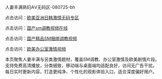 人妻丰满熟妇ΑⅤ无码区-080725-bh

点击访问：<a href="https://heiliaowt0d7p.pages.dev">欧美亚洲日韩激情无码专区</a>

点击访问：<a href="https://heiliaoga6s9v.pages.dev">国产sm调教视频在线</a>

点击访问：<a href="https://heiliaoow5kzm.pages.dev">国产精品SM捆绑调教视频</a>

点击访问：<a href="https://heiliao2dmwwy.pages.dev">欧美办公室激情视频</a>


本页聚焦人妻丰满与另类激情题材，覆盖SM调教、办公室激情及欧美剧情片段。  
支持免费高清播放，分类细致，移动端与桌面端均适配良好，访问无广告干扰。  
每日实时更新内容，打造更纯净、个性化的观影体验入口，适合深度偏好用户。

<span style="display:none;">[Canonical link](https://github.com/HUB20250708/viv18 ）</span>
